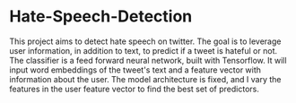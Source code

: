 # Hate-Speech-Detection

This project aims to detect hate speech on twitter. The goal is to leverage user information, in addition to text, to predict if a tweet is hateful or not. The classifier is a feed forward neural network, built with Tensorflow. It will input word embeddings of the tweet's text and a feature vector with information about the user. The model architecture is fixed, and I vary the features in the user feature vector to find the best set of predictors.
